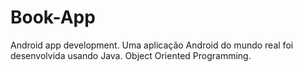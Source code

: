 # Book-App
Android app development.
Uma aplicação Android do mundo real foi desenvolvida usando Java.
Object Oriented Programming.
